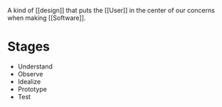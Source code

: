 A kind of [[design]] that puts the [[User]] in the center of our concerns when making [[Software]].

# Stages

- Understand
- Observe
- Idealize
- Prototype
- Test